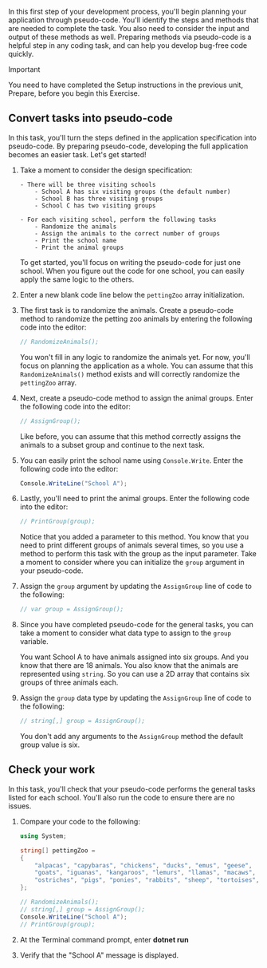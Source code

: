 In this first step of your development process, you'll begin planning your application through pseudo-code. You'll identify the steps and methods that are needed to complete the task. You also need to consider the input and output of these methods as well. Preparing methods via pseudo-code is a helpful step in any coding task, and can help you develop bug-free code quickly.

> [!IMPORTANT]
> You need to have completed the Setup instructions in the previous unit, Prepare, before you begin this Exercise.

## Convert tasks into pseudo-code

In this task, you'll turn the steps defined in the application specification into pseudo-code. By preparing pseudo-code, developing the full application becomes an easier task. Let's get started!

1. Take a moment to consider the design specification:

    ```Output
    - There will be three visiting schools
        - School A has six visiting groups (the default number)
        - School B has three visiting groups
        - School C has two visiting groups

    - For each visiting school, perform the following tasks
        - Randomize the animals
        - Assign the animals to the correct number of groups
        - Print the school name
        - Print the animal groups

    ```

    To get started, you'll focus on writing the pseudo-code for just one school. When you figure out the code for one school, you can easily apply the same logic to the others.

1. Enter a new blank code line below the `pettingZoo` array initialization.

1. The first task is to randomize the animals. Create a pseudo-code method to randomize the petting zoo animals by entering the following code into the editor:

    ```c#
    // RandomizeAnimals();
    ```

    You won't fill in any logic to randomize the animals yet. For now, you'll focus on planning the application as a whole. You can assume that this `RandomizeAnimals()` method exists and will correctly randomize the `pettingZoo` array.

1. Next, create a pseudo-code method to assign the animal groups. Enter the following code into the editor:

    ```c#
    // AssignGroup();
    ```

    Like before, you can assume that this method correctly assigns the animals to a subset group and continue to the next task.

1. You can easily print the school name using `Console.Write`. Enter the following code into the editor:

    ```c#
    Console.WriteLine("School A");
    ```

1. Lastly, you'll need to print the animal groups. Enter the following code into the editor:

    ```c#
    // PrintGroup(group);
    ```

    Notice that you added a parameter to this method. You know that you need to print different groups of animals several times, so you use a method to perform this task with the group as the input parameter. Take a moment to consider where you can initialize the `group` argument in your pseudo-code.

1. Assign the `group` argument by updating the `AssignGroup` line of code to the following:

    ```c#
    // var group = AssignGroup();
    ```

1. Since you have completed pseudo-code for the general tasks, you can take a moment to consider what data type to assign to the `group` variable.

    You want School A to have animals assigned into six groups. And you know that there are 18 animals. You also know that the animals are represented using `string`. So you can use a 2D array that  contains six groups of three animals each.

1. Assign the `group` data type by updating the `AssignGroup` line of code to the following:

    ```c#
    // string[,] group = AssignGroup();
    ```

    You don't add any arguments to the `AssignGroup` method the default group value is six.

## Check your work

In this task, you'll check that your pseudo-code performs the general tasks listed for each school. You'll also run the code to ensure there are no issues.

1. Compare your code to the following:

    ```c#
    using System;

    string[] pettingZoo = 
    {
        "alpacas", "capybaras", "chickens", "ducks", "emus", "geese", 
        "goats", "iguanas", "kangaroos", "lemurs", "llamas", "macaws", 
        "ostriches", "pigs", "ponies", "rabbits", "sheep", "tortoises",
    };

    // RandomizeAnimals();
    // string[,] group = AssignGroup();
    Console.WriteLine("School A");
    // PrintGroup(group);
    ```

1. At the Terminal command prompt, enter **dotnet run**

1. Verify that the "School A" message is displayed.